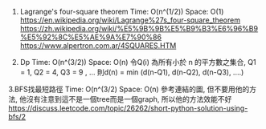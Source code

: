 1. Lagrange's four-square theorem
Time:  O(n^(1/2))
Space: O(1)
https://en.wikipedia.org/wiki/Lagrange%27s_four-square_theorem
https://zh.wikipedia.org/wiki/%E5%9B%9B%E5%B9%B3%E6%96%B9%E5%92%8C%E5%AE%9A%E7%90%86
https://www.alpertron.com.ar/4SQUARES.HTM

2. Dp
Time:  O(n^(3/2))
Space: O(n)
    令Q(i) 為所有小於 n 的平方數之集合, Q1 = 1, Q2 = 4, Q3 = 9 , ... 
    則d(n) = min (d(n-Q1), d(n-Q2), d(n-Q3), ....) 
    
3.BFS找最短路徑 
Time:  O(n^(3/2)
Space: O(n)
參考連結的圖, 但不要用他的方法, 他沒有注意到這不是一個tree而是一個graph, 所以他的方法效能不好
https://discuss.leetcode.com/topic/26262/short-python-solution-using-bfs/2
